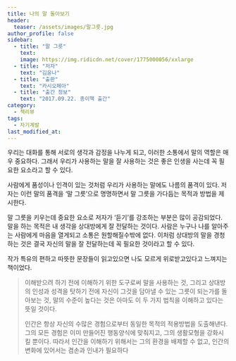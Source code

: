 ```yaml
---
title: 나의 말 돌아보기
header:
  teaser: /assets/images/말그릇.jpg
author_profile: false
sidebar:
  - title: "말 그릇"
    text: 
    image: https://img.ridicdn.net/cover/1775000056/xxlarge
  - title: "저자"
    text: "김윤나"
  - title: "출판"
    text: "카시오페아"
  - title: "출간 정보"
    text: "2017.09.22. 종이책 출간"
category:
  - 책리뷰
tags:
  - 자기계발
last_modified_at:
---
```


우리는 대화를 통해 서로의 생각과 감정을 나누게 되고, 이러한 소통에서 말의 역할은 매우 중요하다. 그래서 우리가 사용하는 말을 잘 사용하는 것은 좋은 인생을 사는데 꼭 필요한 요소라고 할 수 있다.

사람에게 품성이나 인격이 있는 것처럼 우리가 사용하는 말에도 나름의 품격이 있다. 저자는 이런 말의 품격을 ‘말 그릇’으로 명명하면서 말 그릇을 가다듬는 목적과 방법을 제시한다. 

말 그릇을 키우는데 중요한 요소로 저자가 ‘듣기’를 강조하는 부분은 많이 공감되었다. 말을 하는 목적은 내 생각을 상대방에게 잘 전달하는 것이다. 사람은 누구나 나를 알아주는 사람에게 마음을 열게되고 소통은 원할해질수밖에 없다. 이처럼 상대방의 말을 경청하는 것은 결국 자신의 말을 잘 전달하는데 꼭 필요한 것이라고 할 수 있다.  

작가 특유의 편하고 따뜻한 문장들이 읽고있으면 나도 모르게 위로받고있다고 느껴지는 책이었다. 

> 이해받으려 하기 전에 이해하기 위한 도구로써 말을 사용하는 것, 그리고 상대방의 인성과 성격을 탓하기 전에 자신이 그것을 담아낼 수 있는 그릇이 되는가를 돌아보는 것, 말의 수준이 높다는 것은 아마도 이 두 가지 법칙을 이해하고 있다는 뜻일 것이다. 
>
> 인간은 항상 자신의 수많은 경험으로부터 동일한 목적의 적용방법을 도출해낸다. 그의 모든 경험은 이미 만들어진 행동양식에 맞춰지고, 그의 생활모형을 강화시킬 뿐이다. 따라서 인간을 이해하기 위해서는 그의 환경을 배제할 수 없고, 인간의 변화에 있어서는 겸손과 인내가 필요하다

